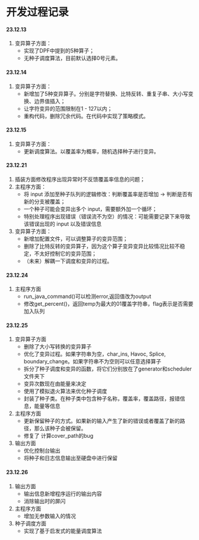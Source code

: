 # 开发过程记录

#### 23.12.13

1. 变异算子方面：
   + 实现了DPF中提到的5种算子；
   + 无种子调度算法，目前默认选择0号元素。

#### 23.12.14

1. 变异算子方面：
   + 新增加了5种变异算子。分别是字符替换、比特反转、重复子串、大小写变换、边界值插入；
   + 让字符变异的范围限制在1 - 127以内；
   + 重构代码，删除冗余代码。在代码中实现了策略模式。

#### 23.12.15

1. 变异算子方面：
   + 更新调度算法。以覆盖率为概率，随机选择种子进行变异。

#### 23.12.21

1. 插装方面修改程序出现异常时不反馈覆盖率信息的问题；
2. 主程序方面：
   - 将 input 添加至种子队列的逻辑修改：判断覆盖率是否增加 -> 判断是否有新的分支被覆盖；
   - 一个种子可能会变异出多个 input，需要额外加一个循环；
   - 特别处理程序出现错误（错误流不为空）的情况：可能需要记录下来导致该错误出现的 input 以及错误信息
3. 变异算子方面：
   - 新增加配置文件，可以调整算子的变异范围；
   - 删除了比特反转的变异算子，因为这个算子变异变异比较情况比较不稳定，不太好控制它的变异范围；
   - （未来）解耦一下调度和变异的过程。

#### 23.12.24

1. 主程序方面
   + run_java_command()可以检测error,返回值改为output
   + 修改get_percent()，返回temp为最大的01覆盖字符串，flag表示是否需要加入队列

#### 23.12.25

1. 变异算子方面
   + 删除了大小写转换的变异算子
   + 优化了变异过程。如果字符串为空，char_ins, Havoc, Splice, boundary_change。如果字符串不为空则可以任意选择算子
   + 拆分了种子调度和变异的函数，将它们分别放在了generator和scheduler文件夹下
   + 变异次数现在由能量来决定
   + 使用了模拟退火算法来优化种子调度
   + 封装了种子类。在种子类中包含种子名称，覆盖率，覆盖路径，报错信息，能量等信息
2. 主程序方面
   + 更新保留种子的方式。如果新的输入产生了新的错误或者覆盖了新的路径，那么该种子会被保留。
   + 修复了 计算cover_path的bug
3. 输出方面
   + 优化控制台输出
   + 将种子和日志信息输出至硬盘中进行保留


#### 23.12.26

1. 输出方面
   + 输出信息新增程序运行的输出内容
   + 消除输出时的屏闪
2. 主程序方面
   + 增加无参数输入的情况
3. 种子调度方面
   + 实现了基于启发式的能量调度算法